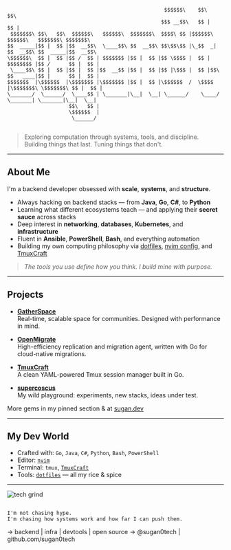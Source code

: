 ```
                                                   $$$$$$\    $$\                         $$\       
                                                  $$$ __$$\   $$ |                        $$ |      
 $$$$$$$\ $$\   $$\  $$$$$$\   $$$$$$\  $$$$$$$\  $$$$\ $$ |$$$$$$\    $$$$$$\   $$$$$$$\ $$$$$$$\  
$$  _____|$$ |  $$ |$$  __$$\  \____$$\ $$  __$$\ $$\$$\$$ |\_$$  _|  $$  __$$\ $$  _____|$$  __$$\ 
\$$$$$$\  $$ |  $$ |$$ /  $$ | $$$$$$$ |$$ |  $$ |$$ \$$$$ |  $$ |    $$$$$$$$ |$$ /      $$ |  $$ |
 \____$$\ $$ |  $$ |$$ |  $$ |$$  __$$ |$$ |  $$ |$$ |\$$$ |  $$ |$$\ $$   ____|$$ |      $$ |  $$ |
$$$$$$$  |\$$$$$$  |\$$$$$$$ |\$$$$$$$ |$$ |  $$ |\$$$$$$  /  \$$$$  |\$$$$$$$\ \$$$$$$$\ $$ |  $$ |
\_______/  \______/  \____$$ | \_______|\__|  \__| \______/    \____/  \_______| \_______|\__|  \__|
                    $$\   $$ |                                                                      
                    \$$$$$$  |                                                                      
                     \______/                                                                       
                                                                                                             
```

> Exploring computation through systems, tools, and discipline.  
> Building things that last. Tuning things that don't.

---

## About Me

I'm a backend developer obsessed with **scale**, **systems**, and **structure**.

- Always hacking on backend stacks — from **Java**, **Go**, **C#**, to **Python**
- Learning what different ecosystems teach — and applying their **secret sauce** across stacks
- Deep interest in **networking**, **databases**, **Kubernetes**, and **infrastructure**
- Fluent in **Ansible**, **PowerShell**, **Bash**, and everything automation
- Building my own computing philosophy via [dotfiles](https://github.com/sugan0tech/dotfiles), [nvim config](https://github.com/sugan0tech/nvim), and [TmuxCraft](https://github.com/sugan0tech/tmuxcraft)

> _The tools you use define how you think. I build mine with purpose._

---

##  Projects

- [**GatherSpace**](https://github.com/sugan0tech/gatherspace)  
  Real-time, scalable space for communities. Designed with performance in mind.

- [**OpenMigrate**](https://github.com/sugan0tech/openmigrate)  
  High-efficiency replication and migration agent, written with Go for cloud-native migrations.

- [**TmuxCraft**](https://github.com/sugan0tech/tmuxcraft)  
  A clean YAML-powered Tmux session manager built in Go.

- [**supercoscus**](https://github.com/sugan0tech/supercoscus)  
  My wild playground: experiments, new stacks, ideas under test.

More gems in my pinned section & at [sugan.dev](https://sugan.dev)

---
## My Dev World

- Crafted with: `Go`, `Java`, `C#`, `Python`, `Bash`, `PowerShell`
- Editor: [`nvim`](https://github.com/sugan0tech/nvim)  
- Terminal: `tmux`, [`TmuxCraft`](https://github.com/sugan0tech/tmuxcraft)
- Tools: [`dotfiles`](https://github.com/sugan0tech/dotfiles) — all my rice & spice
---

![tech grind](https://media3.giphy.com/media/v1.Y2lkPTc5MGI3NjExZnE2bnRvMjE1azE5MmRkeWJtbGU3ejN3ZTAxMWdtZDI0c3UzYjltdyZlcD12MV9pbnRlcm5hbF9naWZfYnlfaWQmY3Q9Zw/JTTAjM197sku8MgrRa/giphy.gif)

```

I'm not chasing hype.
I'm chasing how systems work and how far I can push them.

```
-> backend | infra | devtools | open source
-> @sugan0tech | github.com/sugan0tech

